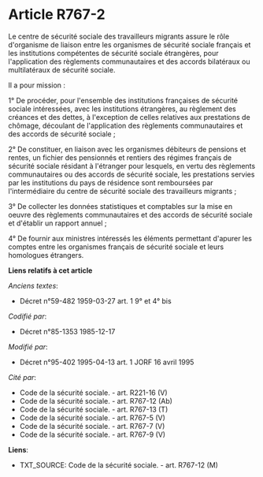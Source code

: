 # Article R767-2

Le centre de sécurité sociale des travailleurs migrants assure le rôle d'organisme de liaison entre les organismes de
sécurité sociale français et les institutions compétentes de sécurité sociale étrangères, pour l'application des règlements
communautaires et des accords bilatéraux ou multilatéraux de sécurité sociale.

Il a pour mission :

1° De procéder, pour l'ensemble des institutions françaises de sécurité sociale intéressées, avec les institutions
étrangères, au règlement des créances et des dettes, à l'exception de celles relatives aux prestations de chômage, découlant
de l'application des règlements communautaires et des accords de sécurité sociale ;

2° De constituer, en liaison avec les organismes débiteurs de pensions et rentes, un fichier des pensionnés et rentiers des
régimes français de sécurité sociale résidant à l'étranger pour lesquels, en vertu des règlements communautaires ou des
accords de sécurité sociale, les prestations servies par les institutions du pays de résidence sont remboursées par
l'intermédiaire du centre de sécurité sociale des travailleurs migrants ;

3° De collecter les données statistiques et comptables sur la mise en oeuvre des règlements communautaires et des accords de
sécurité sociale et d'établir un rapport annuel ;

4° De fournir aux ministres intéressés les éléments permettant d'apurer les comptes entre les organismes français de sécurité
sociale et leurs homologues étrangers.

**Liens relatifs à cet article**

_Anciens textes_:

  - Décret n°59-482 1959-03-27 art. 1 9° et 4° bis

_Codifié par_:

  - Décret n°85-1353 1985-12-17

_Modifié par_:

  - Décret n°95-402 1995-04-13 art. 1 JORF 16 avril 1995

_Cité par_:

  - Code de la sécurité sociale. - art. R221-16 (V)
  - Code de la sécurité sociale. - art. R767-12 (Ab)
  - Code de la sécurité sociale. - art. R767-13 (T)
  - Code de la sécurité sociale. - art. R767-5 (V)
  - Code de la sécurité sociale. - art. R767-7 (V)
  - Code de la sécurité sociale. - art. R767-9 (V)

**Liens**:

  - TXT_SOURCE: Code de la sécurité sociale. - art. R767-12 (M)
